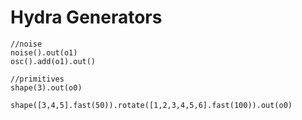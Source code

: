 # Hydra Generators

```
//noise
noise().out(o1)
osc().add(o1).out()

//primitives
shape(3).out(o0)

shape([3,4,5].fast(50)).rotate([1,2,3,4,5,6].fast(100)).out(o0)


```
